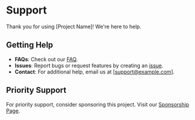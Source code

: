 # Support

Thank you for using [Project Name]! We're here to help.

## Getting Help
- **FAQs**: Check out our [FAQ](FAQ.md).
- **Issues**: Report bugs or request features by creating an [issue](https://github.com/user/repo/issues).
- **Contact**: For additional help, email us at [support@example.com].

## Priority Support
For priority support, consider sponsoring this project. Visit our [Sponsorship Page](https://github.com/sponsors/your-profile).
